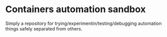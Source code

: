 # Containers automation sandbox

Simply a repository for trying/experimentin/testing/debugging automation things
safely separated from others.
